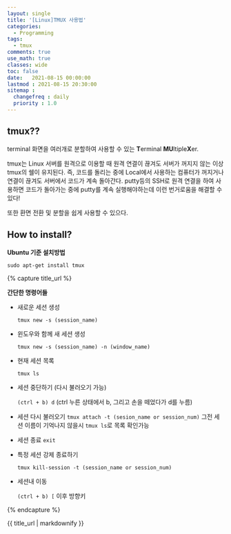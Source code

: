 ```yaml
---
layout: single
title: '[Linux]TMUX 사용법'
categories:
  - Programming
tags:
  - tmux
comments: true  
use_math: true
classes: wide
toc: false
date:   2021-08-15 00:00:00 
lastmod : 2021-08-15 20:30:00 
sitemap :
  changefreq : daily
  priority : 1.0
---
```

## tmux??

terminal 화면을 여러개로 분할하여 사용할 수 있는 **T**erminal **MU**ltiple**X**er.

tmux는 Linux 서버를 원격으로 이용할 때 원격 연결이 끊겨도 서버가 꺼지지 않는 이상 tmux의 쉘이 유지된다. 즉, 코드를 돌리는 중에 Local에서 사용하는 컴퓨터가 꺼지거나 연결이 끊겨도 서버에서 코드가 계속 돌아간다. putty등의 SSH로 원격 연결을 하여 사용하면 코드가 돌아가는 중에 putty를 계속 실행해야하는데 이런 번거로움을 해결할 수 있다!

또한 환면 전환 및 분할을 쉽게 사용할 수 있으다.

## How to install?

**Ubuntu 기준 설치방법**

`sudo apt-get install tmux`

{% capture title_url %}

  **간단한 명령어들**
  - 새로운 세션 생성

    `tmux new -s (session_name)`
  - 윈도우와 함께 새 세션 생성

    `tmux new -s (session_name) -n (window_name)`
  - 현재 세션 목록

    `tmux ls`
  - 세션 중단하기 (다시 불러오기 가능)

    `(ctrl + b) d` 
    (ctrl 누른 상태에서 b, 그리고 손을 떼었다가 d를 누름)
  - 세션 다시 불러오기
    `tmux attach -t (sesion_name or session_num)`
    그전 세션 이름이 기억나지 않을시 `tmux ls`로 목록 확인가능
  - 세션 종료
    `exit`
  - 특정 세션 강제 종료하기

    `tmux kill-session -t (session_name or session_num)`    
  - 세션내 이동
  
    `(ctrl + b) [` 이후 방향키

{% endcapture %}
<div class="notice--info">{{ title_url | markdownify }}</div>
